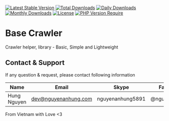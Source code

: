 [![Latest Stable Version](https://img.shields.io/packagist/v/nguyenanhung/my-crawler.svg?style=flat-square)](https://packagist.org/packages/nguyenanhung/my-crawler)
[![Total Downloads](https://img.shields.io/packagist/dt/nguyenanhung/my-crawler.svg?style=flat-square)](https://packagist.org/packages/nguyenanhung/my-crawler)
[![Daily Downloads](https://img.shields.io/packagist/dd/nguyenanhung/my-crawler.svg?style=flat-square)](https://packagist.org/packages/nguyenanhung/my-crawler)
[![Monthly Downloads](https://img.shields.io/packagist/dm/nguyenanhung/my-crawler.svg?style=flat-square)](https://packagist.org/packages/nguyenanhung/my-crawler)
[![License](https://img.shields.io/packagist/l/nguyenanhung/my-crawler.svg?style=flat-square)](https://packagist.org/packages/nguyenanhung/my-crawler)
[![PHP Version Require](https://img.shields.io/packagist/dependency-v/nguyenanhung/my-crawler/php)](https://packagist.org/packages/nguyenanhung/my-crawler)

# Base Crawler

Crawler helper, library - Basic, Simple and Lightweight

## Contact & Support

If any question & request, please contact following information

| Name        | Email                | Skype            | Facebook      |
|-------------|----------------------|------------------|---------------|
| Hung Nguyen | dev@nguyenanhung.com | nguyenanhung5891 | @nguyenanhung |

From Vietnam with Love <3
